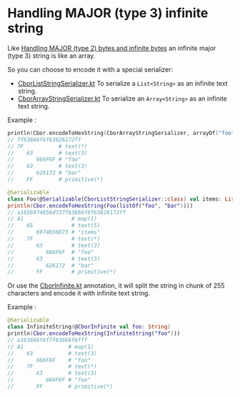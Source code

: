# Handling MAJOR (type 3) infinite string

Like [Handling MAJOR (type 2) bytes and infinite bytes](readme_bytes.md) an infinite major (type 3) string is like an
array.

So you can choose to encode it with a special serializer:

- [CborListStringSerializer.kt](src/commonMain/kotlin/net/orandja/obor/serializer/CborListStringSerializer.kt)
  To serialize a `List<String>` as an infinite text string.
- [CborArrayStringSerializer.kt](src/commonMain/kotlin/net/orandja/obor/serializer/CborArrayStringSerializer.kt)
  To serialize an `Array<String>` as an infinite text string.

Example :

```kotlin
println(Cbor.encodeToHexString(CborArrayStringSerializer, arrayOf("foo", "bar")))
// 7f63666f6f63626172ff
// 7F           # text(*)
//    63        # text(3)
//       666F6F # "foo"
//    63        # text(3)
//       626172 # "bar"
//    FF        # primitive(*)

@Serializable
class Foo(@Serializable(CborListStringSerializer::class) val items: List<String>)
println(Cbor.encodeToHexString(Foo(listOf("foo", "bar"))))
// a1656974656d737f63666f6f63626172ff
// A1               # map(1)
//    65            # text(5)
//       6974656D73 # "items"
//    7F            # text(*)
//       63         # text(3)
//          666F6F  # "foo"
//       63         # text(3)
//          626172  # "bar"
//       FF         # primitive(*)
```

Or use the [CborInfinite.kt](src/commonMain/kotlin/net/orandja/obor/annotations/CborInfinite.kt) annotation, it will
split the string in chunk of 255 characters and encode it with infinite text string.

Example :

```kotlin
@Serializable
class InfiniteString(@CborInfinite val foo: String)
println(Cbor.encodeToHexString(InfiniteString("foo")))
// a163666f6f7f63666f6fff
// A1              # map(1)
//    63           # text(3)
//       666F6F    # "foo"
//    7F           # text(*)
//       63        # text(3)
//          666F6F # "foo"
//       FF        # primitive(*)
```